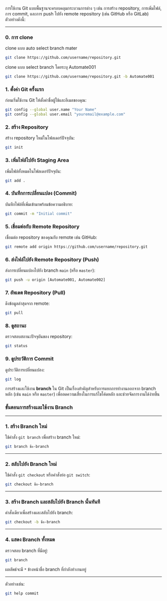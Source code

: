 การใช้งาน Git แบบพื้นฐานจะครอบคลุมกระบวนการต่าง ๆ เช่น การสร้าง repository, การเพิ่มไฟล์, การ commit, และการ push ไปยัง remote repository (เช่น GitHub หรือ GitLab) ตัวอย่างดังนี้:

---

### 0. **การ clone**
clone แบบ auto select branch mater

```bash
git clone https://github.com/username/repository.git
```

clone แบบ select branch โดยระบุ Automate001
```bash
git clone https://github.com/username/repository.git -b Automate001
```

### 1. **ตั้งค่า Git ครั้งแรก**
ก่อนเริ่มใช้งาน Git ให้ตั้งค่าชื่อผู้ใช้และอีเมลของคุณ:
```bash
git config --global user.name "Your Name"
git config --global user.email "youremail@example.com"
```

### 2. **สร้าง Repository**
สร้าง repository ใหม่ในโฟลเดอร์ปัจจุบัน:
```bash
git init
```

### 3. **เพิ่มไฟล์ไปยัง Staging Area**
เพิ่มไฟล์ทั้งหมดในโฟลเดอร์ปัจจุบัน:
```bash
git add .
```

### 4. **บันทึกการเปลี่ยนแปลง (Commit)**
บันทึกไฟล์ที่เพิ่มเข้ามาพร้อมข้อความอธิบาย:
```bash
git commit -m "Initial commit"
```

### 5. **เชื่อมต่อกับ Remote Repository**
เชื่อมต่อ repository ของคุณกับ remote เช่น GitHub:
```bash
git remote add origin https://github.com/username/repository.git
```

### 6. **ส่งไฟล์ไปยัง Remote Repository (Push)**
ส่งการเปลี่ยนแปลงไปยัง branch `main` (หรือ `master`):
```bash
git push -u origin [Automate001, Automate002]
```

### 7. **อัพเดต Repository (Pull)**
ดึงข้อมูลล่าสุดจาก remote:
```bash
git pull
```

### 8. **ดูสถานะ**
ตรวจสอบสถานะปัจจุบันของ repository:
```bash
git status
```

### 9. **ดูประวัติการ Commit**
ดูประวัติการเปลี่ยนแปลง:
```bash
git log
```


การสร้างและใช้งาน **branch** ใน Git เป็นเรื่องสำคัญสำหรับการแยกการทำงานออกจาก branch หลัก (เช่น `main` หรือ `master`) เพื่อลดความเสี่ยงในการแก้ไขโค้ดหลัก และช่วยจัดการงานได้ง่ายขึ้น

### ขั้นตอนการสร้างและใช้งาน Branch

---

### 1. **สร้าง Branch ใหม่**
ใช้คำสั่ง `git branch` เพื่อสร้าง branch ใหม่:
```bash
git branch ชื่อ-branch
```
---

### 2. **สลับไปยัง Branch ใหม่**
ใช้คำสั่ง `git checkout` หรือคำสั่งย่อ `git switch`:
```bash
git checkout ชื่อ-branch
```
---

### 3. **สร้าง Branch และสลับไปยัง Branch นั้นทันที**
คำสั่งเดียวเพื่อสร้างและสลับไปยัง branch:
```bash
git checkout -b ชื่อ-branch
```
---

### 4. **แสดง Branch ทั้งหมด**
ตรวจสอบ branch ที่มีอยู่:
```bash
git branch
```
ผลลัพธ์จะมี `*` ข้างหน้าชื่อ branch ที่กำลังทำงานอยู่

---

ตัวอย่างเช่น:
```bash
git help commit
```
